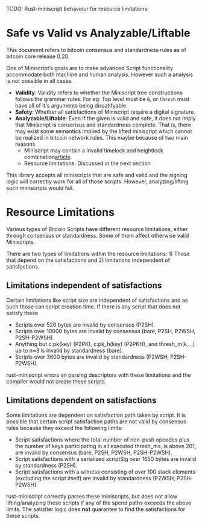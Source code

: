 TODO: Rust-miniscript behaviour for resource limitations:

# Safe vs Valid vs Analyzable/Liftable
This document refers to bitcoin consensus and standardness rules as of bitcoin core release 0.20.

One of Miniscript’s goals are to make advanced Script functionality accommodate both machine and human analysis. However such a analysis is not possible in all cases.

- **Validity**: Validity refers to whether the Miniscript tree constructions follows the grammar rules. For eg: Top level must be `B`, or `thresh` must have all of it's arguments being dissatifyable.
- **Safety**: Whether all satisfactions of Miniscript require a digital signature.
- **Analyzable/Liftable**: Even if the given is valid and safe, it does not imply that Miniscript is consensus and standardness complete. That is, there may exist some semantics implied by the lifted miniscript which cannot be realized in bitcoin network rules. This maybe because of two main reasons
    - Miniscript may contain a invalid timelock and heightlock combination[article](https://medium.com/blockstream/dont-mix-your-timelocks-d9939b665094).
    - Resource limitations: Discussed in the next section

This library accepts all miniscripts that are safe and valid and the signing logic will correctly work for all of those scripts. However, analyzing/lifting such miniscripts would fail.

# Resource Limitations

Various types of Bitcoin Scripts have different resource limitations, either through consensus or standardness. Some of them affect otherwise valid Miniscripts.

There are two types of limitations within the resource limitations: 1) Those that depend on the satisfactions and 2) limitations independent of satisfactions.

## Limitations independent of satisfactions

Certain limitations like script size are independent of satisfactions and as such those can script creation time. If there is any script that does not satisfy these
- Scripts over 520 bytes are invalid by consensus (P2SH).
- Scripts over 10000 bytes are invalid by consensus (bare, P2SH, P2WSH, P2SH-P2WSH).
- Anything but c:pk(key) (P2PK), c:pk_h(key) (P2PKH), and thresh_m(k,...) up to n=3 is invalid by standardness (bare).
- Scripts over 3600 bytes are invalid by standardness (P2WSH, P2SH-P2WSH).

rust-miniscript errors on parsing descriptors with these limitations and the compiler would not create these scripts.

## Limitations dependent on satisfactions

Some limitations are dependent on satisfaction path taken by script. It is possible that certain script satisfaction paths are not valid by consensus rules because they exceed the following limits:

- Script satisfactions where the total number of non-push opcodes plus the number of keys participating in all executed thresh_ms, is above 201, are invalid by consensus (bare, P2SH, P2WSH, P2SH-P2WSH).
- Script satisfactions with a serialized scriptSig over 1650 bytes are invalid by standardness (P2SH).
- Script satisfactions with a witness consisting of over 100 stack elements (excluding the script itself) are invalid by standardness (P2WSH, P2SH-P2WSH).

rust-miniscript correctly parses these miniscripts, but does not allow lifting/analyzing these scripts if any of the spend paths exceeds the above limits. The satisfier logic does **not** guarantee to find the satisfactions for these scripts.
